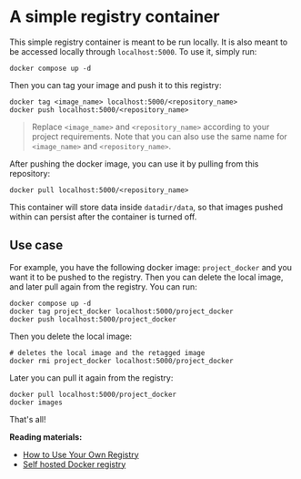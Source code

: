 # A simple registry container

This simple registry container is meant to be run locally.
It is also meant to be accessed locally through `localhost:5000`.
To use it, simply run:

```shell
docker compose up -d
```

Then you can tag your image and push it to this registry:

```shell
docker tag <image_name> localhost:5000/<repository_name>
docker push localhost:5000/<repository_name>
```

> Replace `<image_name>` and `<repository_name>` according to your project requirements.
> Note that you can also use the same name for `<image_name>` and `<repository_name>`.

After pushing the docker image, you can use it by pulling from this repository:

```shell
docker pull localhost:5000/<repository_name>
```

This container will store data inside `datadir/data`, so that images pushed within
can persist after the container is turned off.

## Use case

For example, you have the following docker image: `project_docker`
and you want it to be pushed to the registry.
Then you can delete the local image, and later pull again from the registry.
You can run:

```shell
docker compose up -d
docker tag project_docker localhost:5000/project_docker
docker push localhost:5000/project_docker
```

Then you delete the local image:

```shell
# deletes the local image and the retagged image
docker rmi project_docker localhost:5000/project_docker
```

Later you can pull it again from the registry:

```shell
docker pull localhost:5000/project_docker
docker images
```

That's all!

**Reading materials:**

- [How to Use Your Own Registry](https://www.docker.com/blog/how-to-use-your-own-registry-2/)
- [Self hosted Docker registry](https://blog.aawadia.dev/2022/11/02/docker-registry-ci/)

